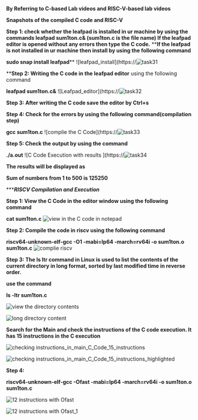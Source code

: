 **By Referring to C-based Lab videos and RISC-V-based lab videos**

**Snapshots of the compiled C code and RISC-V**

**Step 1: check whether the leafpad is installed in ur machine by using the commands
leafpad sum1ton.c& (sum1ton.c is the file name)
If the leafpad editor is opened without any errors then type the C code.**
****If the leafpad is not installed in ur machine then install by using the following command**

**sudo snap install leafpad****
![leafpad_install](https://![task31](https://github.com/suvarnak-18/suvarnak-18/assets/160591416/4f26d53e-2f68-401e-9157-8b51bc891d5e)



****Step 2: Writing the C code in the leafpad editor** using the following command

**leafpad sum1ton.c&**
![Leafpad_editor](https://![task32](https://github.com/suvarnak-18/suvarnak-18/assets/160591416/6119e131-f6fd-4957-b33e-3f33a510699d)


**Step 3: After writing the C code save the editor by Ctrl+s**

**Step 4: Check for the errors by using the following command(compilation step)**

**gcc sum1ton.c**
![complie the C Code](https://![task33](https://github.com/suvarnak-18/suvarnak-18/assets/160591416/3d40b464-3315-480f-815e-d6eb8e79c97d)


**Step 5: Check the output by using the command**

**./a.out**
![C Code Execution with results ](https://![task34](https://github.com/suvarnak-18/suvarnak-18/assets/160591416/4f76ef80-2594-4062-86b1-db1d6f109a29)






**The results will be displayed as** 

**Sum of numbers from 1 to 500 is 125250**


********************************************************RISCV Compilation and Execution*****************************************************

**Step 1: View the C Code in the editor window using the following command**

**cat sum1ton.c**
![view in the C code in notepad](https://github.com/Abdulbitm/Abdul/assets/160620896/cd8e147a-6cf3-444d-a76c-1b24ed063636)

**Step 2: Compile the code in riscv using the following command**

**riscv64-unknown-elf-gcc -O1 -mabi=lp64 -march=rv64i -o sum1ton.o sum1ton.c**
![complie riscv](https://github.com/Abdulbitm/Abdul/assets/160620896/b85e4975-9bc1-4258-8091-6904692328cc)

**Step 3: The ls ltr command in Linux is used to list the contents of the current directory in long format, sorted by last modified time in reverse order.**

**use the command**

**ls -ltr sum1ton.c**

![view the directory contents](https://github.com/Abdulbitm/Abdul/assets/160620896/c7dd20be-b896-4d19-af98-077590a23b14)


![long directory content](https://github.com/Abdulbitm/Abdul/assets/160620896/3e2e473a-9f55-4bec-8ed3-4bd2732efbee)

**Search for the Main and check the instructions of the C code execution. It has 15 instructions in the C execution**

![checking instructions_in_main_C_Code_15_instructions](https://github.com/Abdulbitm/Abdul/assets/160620896/8d7d1502-a997-403d-a2cc-fcd459962a43)

![checking instructions_in_main_C_Code_15_instructions_highlighted](https://github.com/Abdulbitm/Abdul/assets/160620896/0a07ba3e-4a3d-41a7-a158-3ef976ce0292)


**Step 4:**

**riscv64-unknown-elf-gcc -Ofast -mabi=lp64 -march=rv64i -o sum1ton.o sum1ton.c**

![12 instructions with Ofast](https://github.com/Abdulbitm/Abdul/assets/160620896/f2ebdc19-c3a6-494d-a25d-6d71c2811440)



![12 instructions with Ofast_1](https://github.com/Abdulbitm/Abdul/assets/160620896/4904feb4-c3ab-4337-976c-9a94bacbf85a)






